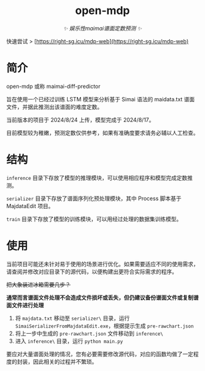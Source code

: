 <div align="center">

# open-mdp

_✨ 娱乐性maimai谱面定数预测 ✨_

</div>

快速尝试 > [https://right-sg.icu/mdp-web](https://right-sg.icu/mdp-web)

# 简介

open-mdp 或称 maimai-diff-predictor

旨在使用一个已经过训练 LSTM 模型来分析基于 Simai 语法的 maidata.txt 谱面文件，并据此推测出该谱面的难度定数。

当前版本的项目于 2024/8/24 上传，模型完成于 2024/8/17。

目前模型较为稚嫩，预测定数仅供参考，如果有准确度要求请务必辅以人工检查。

# 结构

`inference` 目录下存放了模型的推理模块，可以使用相应程序和模型完成定数推测。

`serializer` 目录下存放了谱面序列化预处理模块，其中 Process 脚本基于 MajdataEdit 项目。

`train` 目录下存放了模型的训练模块，可以用经过处理的数据集训练模型。

# 使用

当前项目可能还未针对易于使用的场景进行优化。如果需要适应不同的使用需求，请查阅并修改对应目录下的源代码，以便构建出更符合实际需求的程序。

~~把大象装进冰箱需要几步？~~

**通常而言谱面文件处理不会造成文件损坏或丢失，但仍建议备份谱面文件或复制谱面文件进行处理**

1. 将 `majdata.txt` 移动至 `serializer\` 目录，运行 `SimaiSerializerFromMajdataEdit.exe`，根据提示生成 `pre-rawchart.json`
2. 将上一步中生成的 `pre-rawchart.json` 文件移动到 `inference\` 
3. 进入 `inference\` 目录，运行 `python main.py`

要应对大量谱面处理的情况，您有必要需要修改源代码，对应的函数均做了一定程度的封装，因此相关的过程并不繁琐。
